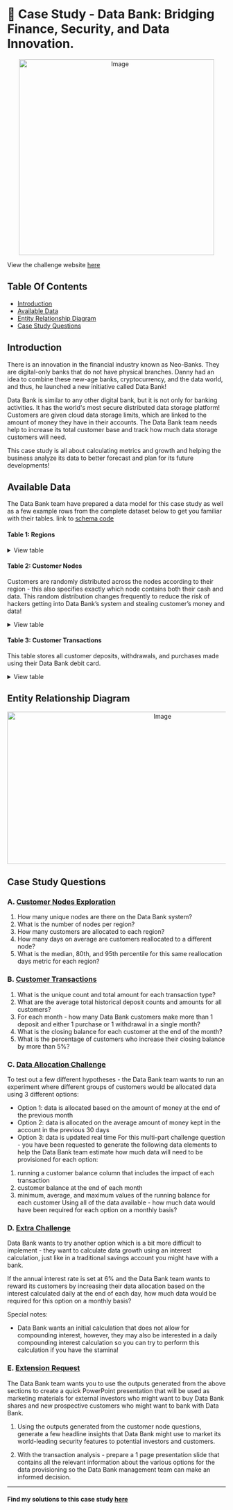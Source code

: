 # 🏦 Case Study - Data Bank: Bridging Finance, Security, and Data Innovation. 
<p align="center">
<img src="https://github.com/Favourewoh/SQL-Projects/assets/124405367/934aab61-a55d-4b6d-ab81-4a3572813626" alt="Image" width="450" height="450">

View the challenge website [here](https://8weeksqlchallenge.com/case-study-4/)

## Table Of Contents  
  - [Introduction](#introduction)
 - [Available Data](#available-data) 
- [Entity Relationship Diagram](#entity-relationship-diagram)  
- [Case Study Questions](#case-study-questions)  

## Introduction
There is an innovation in the financial industry known as Neo-Banks. They are digital-only banks that do not have physical branches. Danny had an idea to combine these new-age banks, cryptocurrency, and the data world, and thus, he launched a new initiative called Data Bank!

Data Bank is similar to any other digital bank, but it is not only for banking activities. It has the world's most secure distributed data storage platform! Customers are given cloud data storage limits, which are linked to the amount of money they have in their accounts. The Data Bank team needs help to increase its total customer base and track how much data storage customers will need.

This case study is all about calculating metrics and growth and helping the business analyze its data to better forecast and plan for its future developments!



## Available Data
The Data Bank team have prepared a data model for this case study as well as a few example rows from the complete dataset below to get you familiar with their tables.
link to [schema code](https://github.com/Favourewoh/SQL-Projects/blob/631c92c3d62495eca960a3cc13b70212d15a3719/Case%20Study%20-%20Data%20Bank/Schema.SQL)

#### Table 1: Regions
 

<details>
<summary>
View table
</summary>

  This ```regions``` table contains the ```region_id``` and their respective ```region_name``` values


| "region_id" | "region_name" |
|-------------|---------------|
| 1           | "Australia"   |
| 2           | "America"     |
| 3           | "Africa"      |
| 4           | "Asia"        |
| 5           | "Europe"      |
</details>


#### Table 2: Customer Nodes
Customers are randomly distributed across the nodes according to their region - this also specifies exactly which node contains both their cash and data. This random distribution changes frequently to reduce the risk of hackers getting into Data Bank’s system and stealing customer’s money and data!

<details>
<summary>
View table
</summary>

Below is a sample of the top 10 rows of the ```data_bank.customer_nodes```

| "customer_id" | "region_id" | "node_id" | "start_date" | "end_date"   |
|---------------|-------------|-----------|--------------|--------------|
| 1             | 3           | 4         | "2020-01-02" | "2020-01-03" |
| 2             | 3           | 5         | "2020-01-03" | "2020-01-17" |
| 3             | 5           | 4         | "2020-01-27" | "2020-02-18" |
| 4             | 5           | 4         | "2020-01-07" | "2020-01-19" |
| 5             | 3           | 3         | "2020-01-15" | "2020-01-23" |
| 6             | 1           | 1         | "2020-01-11" | "2020-02-06" |
| 7             | 2           | 5         | "2020-01-20" | "2020-02-04" |
| 8             | 1           | 2         | "2020-01-15" | "2020-01-28" |
| 9             | 4           | 5         | "2020-01-21" | "2020-01-25" |
| 10            | 3           | 4         | "2020-01-13" | "2020-01-14" |
</details>


#### Table 3: Customer Transactions
This table stores all customer deposits, withdrawals, and purchases made using their Data Bank debit card.


<details>
<summary>
View table
</summary>

Below is a sample of the top 10 rows of the ```data_bank.customer_Transactions```

| "customer_id" | "txn_date"   | "txn_type" | "txn_amount" |
|---------------|--------------|------------|--------------|
| 429           | "2020-01-21" | "deposit"  | 82           |
| 155           | "2020-01-10" | "deposit"  | 712          |
| 398           | "2020-01-01" | "deposit"  | 196          |
| 255           | "2020-01-14" | "deposit"  | 563          |
| 185           | "2020-01-29" | "deposit"  | 626          |
| 309           | "2020-01-13" | "deposit"  | 995          |
| 312           | "2020-01-20" | "deposit"  | 485          |
| 376           | "2020-01-03" | "deposit"  | 706          |
| 188           | "2020-01-13" | "deposit"  | 601          |
| 138           | "2020-01-11" | "deposit"  | 520          |
</details>

## Entity Relationship Diagram
<p align="center">
<img src="https://github.com/Favourewoh/SQL-Projects/assets/124405367/9087d198-26ee-4441-8506-f48811b2584f" alt="Image" width="700" height="350">


## Case Study Questions
### A. [Customer Nodes Exploration](https://github.com/Favourewoh/SQL-Projects/blob/b47dd51f10c3681703355cf3ec6f810ead379c7b/Case%20Study%20-%20Data%20Bank/Section%20A%20-%20Exploring%20Customer%20Nodes.md)
1. How many unique nodes are there on the Data Bank system?
2. What is the number of nodes per region?
3. How many customers are allocated to each region?
4. How many days on average are customers reallocated to a different node?
5. What is the median, 80th, and 95th percentile for this same reallocation days metric for each region?

### B. [Customer Transactions](https://github.com/Favourewoh/SQL-Projects/blob/b47dd51f10c3681703355cf3ec6f810ead379c7b/Case%20Study%20-%20Data%20Bank/Section%20B%20-%20Exploring%20Customer%20Transactions.md)
1. What is the unique count and total amount for each transaction type?
2. What are the average total historical deposit counts and amounts for all customers?
3. For each month - how many Data Bank customers make more than 1 deposit and either 1 purchase or 1 withdrawal in a single month?
4. What is the closing balance for each customer at the end of the month?
5. What is the percentage of customers who increase their closing balance by more than 5%?

### C. [Data Allocation Challenge](https://github.com/Favourewoh/SQL-Projects/blob/b47dd51f10c3681703355cf3ec6f810ead379c7b/Case%20Study%20-%20Data%20Bank/Data%20Allocation%20Solution.md)
To test out a few different hypotheses - the Data Bank team wants to run an experiment where different groups of customers would be allocated data using 3 different options:

- Option 1: data is allocated based on the amount of money at the end of the previous month
- Option 2: data is allocated on the average amount of money kept in the account in the previous 30 days
- Option 3: data is updated real time
For this multi-part challenge question - you have been requested to generate the following data elements to help the Data Bank team estimate how much data will need to be provisioned for each option:

1. running a customer balance column that includes the impact of each transaction
2. customer balance at the end of each month
3. minimum, average, and maximum values of the running balance for each customer
Using all of the data available - how much data would have been required for each option on a monthly basis?


### D. [Extra Challenge](https://github.com/Favourewoh/SQL-Projects/blob/b47dd51f10c3681703355cf3ec6f810ead379c7b/Case%20Study%20-%20Data%20Bank/Extra%20Challenge%20Solution.md)
Data Bank wants to try another option which is a bit more difficult to implement - they want to calculate data growth using an interest calculation, just like in a traditional savings account you might have with a bank.

If the annual interest rate is set at 6% and the Data Bank team wants to reward its customers by increasing their data allocation based on the interest calculated daily at the end of each day, how much data would be required for this option on a monthly basis?

Special notes:

- Data Bank wants an initial calculation that does not allow for compounding interest, however, they may also be interested in a daily compounding interest calculation so you can try to perform this calculation if you have the stamina!


### E. [Extension Request](https://github.com/Favourewoh/SQL-Projects/blob/b47dd51f10c3681703355cf3ec6f810ead379c7b/Case%20Study%20-%20Data%20Bank/Extension%20Request.md)
The Data Bank team wants you to use the outputs generated from the above sections to create a quick PowerPoint presentation that will be used as marketing materials for external investors who might want to buy Data Bank shares and new prospective customers who might want to bank with Data Bank.

1. Using the outputs generated from the customer node questions, generate a few headline insights that Data Bank might use to market its world-leading security features to potential investors and customers.

2. With the transaction analysis - prepare a 1 page presentation slide that contains all the relevant information about the various options for the data provisioning so the Data Bank management team can make an informed decision.

***

#### Find my solutions to this case study [here](https://github.com/Favourewoh/SQL-Projects/blob/b47dd51f10c3681703355cf3ec6f810ead379c7b/Case%20Study%20-%20Data%20Bank/Section%20A%20-%20Exploring%20Customer%20Nodes.md)






